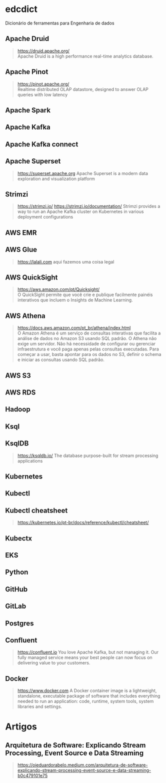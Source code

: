 # edcdict
Dicionário de ferramentas para Engenharia de dados
## Apache Druid  
> https://druid.apache.org/  
> Apache Druid is a high performance real-time analytics database. 
## Apache Pinot  
> https://pinot.apache.org/  
> Realtime distributed OLAP datastore, designed to answer OLAP queries with low latency
## Apache Spark  
## Apache Kafka
## Apache Kafka connect
## Apache Superset
> https://superset.apache.org
> Apache Superset is a modern data exploration and visualization platform
## Strimzi  
> https://strimzi.io/
> https://strimzi.io/documentation/
> Strimzi provides a way to run an Apache Kafka cluster on Kubernetes in various deployment configurations
## AWS EMR  
## AWS Glue  
> https://lalali.com
> aqui fazemos uma coisa legal
## AWS QuickSight 
> https://aws.amazon.com/pt/Quicksight/  
> O QuickSight permite que você crie e publique facilmente painéis interativos que incluem o Insights de Machine Learning.
## AWS Athena
> https://docs.aws.amazon.com/pt_br/athena/index.html  
> O Amazon Athena é um serviço de consultas interativas que facilita a análise de dados no Amazon S3 usando SQL padrão. O Athena não exige um servidor. Não há necessidade de configurar ou gerenciar infraestrutura e você paga apenas pelas consultas executadas. Para começar a usar, basta apontar para os dados no S3, definir o schema e iniciar as consultas usando SQL padrão.
## AWS S3
## AWS RDS
## Hadoop  
## Ksql
## KsqlDB  
> https://ksqldb.io/
> The database purpose-built for stream processing applications
## Kubernetes
## Kubectl

## Kubectl cheatsheet
> https://kubernetes.io/pt-br/docs/reference/kubectl/cheatsheet/
## Kubectx
## EKS
## Python
## GitHub
## GitLab
## Postgres
## Confluent
> https://confluent.io
> You love Apache Kafka, but not managing it. Our fully managed service means your best people can now focus on delivering value to your customers.
## Docker
> https://www.docker.com
> A Docker container image is a lightweight, standalone, executable package of software that includes everything needed to run an application: code, runtime, system tools, system libraries and settings.

# Artigos

## Arquitetura de Software: Explicando Stream Processing, Event Source e Data Streaming  
> https://oieduardorabelo.medium.com/arquitetura-de-software-explicando-stream-processing-event-source-e-data-streaming-b0c479101e75  
